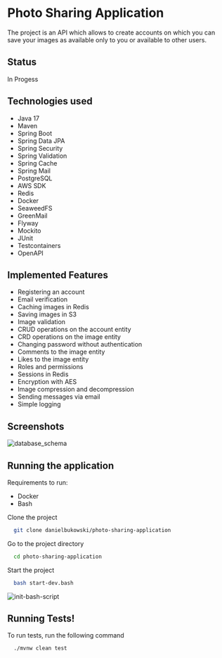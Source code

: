 # Photo Sharing Application
The project is an API which allows to create accounts on which you can save your images as available only to you or available to other users. 


## Status
In Progess


## Technologies used

- Java 17
- Maven
- Spring Boot
- Spring Data JPA
- Spring Security
- Spring Validation
- Spring Cache
- Spring Mail
- PostgreSQL
- AWS SDK
- Redis
- Docker
- SeaweedFS
- GreenMail
- Flyway
- Mockito
- JUnit
- Testcontainers
- OpenAPI


## Implemented Features

- Registering an account
- Email verification
- Caching images in Redis
- Saving images in S3
- Image validation
- CRUD operations on the account entity
- CRD operations on the image entity
- Changing password without authentication
- Comments to the image entity
- Likes to the image entity
- Roles and permissions
- Sessions in Redis
- Encryption with AES 
- Image compression and decompression
- Sending messages via email
- Simple logging


## Screenshots

![database_schema](https://github.com/danielbukowski/photo-sharing-application/assets/82054911/27a50a13-d2ef-4df1-a57e-0697bb512ced)


## Running the application
Requirements to run:
- Docker
- Bash

Clone the project

```bash
  git clone danielbukowski/photo-sharing-application
```

Go to the project directory

```bash
  cd photo-sharing-application
```

Start the project

```bash
  bash start-dev.bash
```

![init-bash-script](https://github.com/danielbukowski/photo-sharing-application/assets/82054911/9ffd787e-7a6a-4eec-ad2f-36ffbfe716f0)


## Running Tests!

To run tests, run the following command

```bash
  ./mvnw clean test
```
